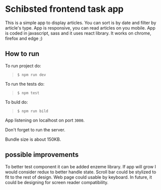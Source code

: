 # Schibsted frontend task app

This is a simple app to display articles.
You can sort is by date and filter by article's type.
App is responsive, you can read articles on you mobile.
App is coded in javascript, sass and it uses react library.
It works on chrome, firefox and edge ;)



## How to run

To run project do:
> `$ npm run dev`

To run the tests do:
> `$ npm test`

To buld do:
> `$ npm run bild`

App listening on localhost on port `3000`.

Don't forget to run the server.

Bundle size is about 150KB.


## possible improvements

To better test component it can be added enzeme library.
If app will grow I would consider redux to better handle state.
Scroll bar could be stylized to fit to the rest of design.
Web page could usable by keyboard.
In future, it could be designing for screen reader compatibility.